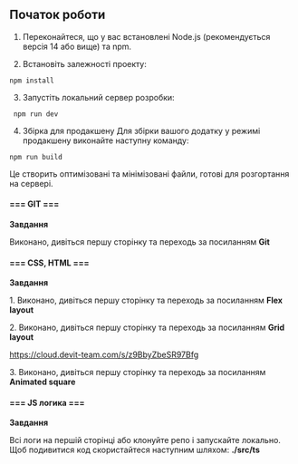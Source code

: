 ## Початок роботи

1. Переконайтеся, що у вас встановлені Node.js (рекомендується версія 14 або
   вище) та npm.

2. Встановіть залежності проекту:

```
npm install
```

3. Запустіть локальний сервер розробки:

```
 npm run dev
```

4. Збірка для продакшену Для збірки вашого додатку у режимі продакшену виконайте
   наступну команду:

```
npm run build
```

Це створить оптимізовані та мінімізовані файли, готові для розгортання на
сервері.

#### **=== GIT ===**

**Завдання**

Виконано, дивіться першу сторінку та переходь за посиланням **Git**

#### **=== CSS, HTML ===**

**Завдання**

1\. Виконано, дивіться першу сторінку та переходь за посиланням **Flex layout**

2\. Виконано, дивіться першу сторінку та переходь за посиланням **Grid layout**

<https://cloud.devit-team.com/s/z9BbyZbeSR97Bfg>

3\. Виконано, дивіться першу сторінку та переходь за посиланням **Animated
square**

#### **=== JS логика ===**

**Завдання**

Всі логи на першій сторінці або клонуйте репо і запускайте локально. Щоб
подивитися код скористайтеся наступним шляхом: **./src/ts**
